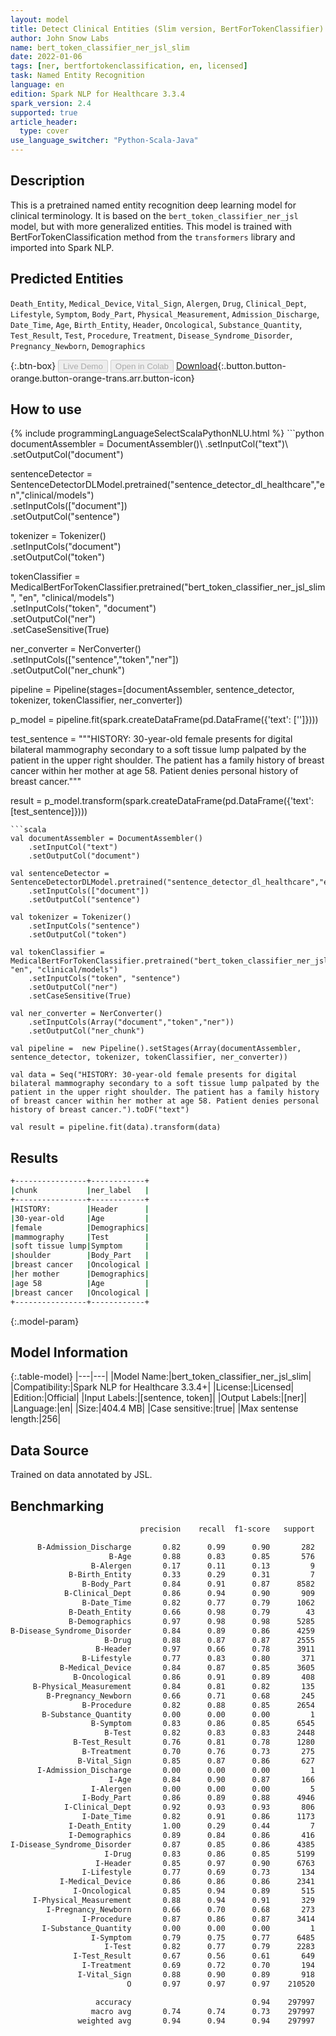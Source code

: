 ```yaml
---
layout: model
title: Detect Clinical Entities (Slim version, BertForTokenClassifier)
author: John Snow Labs
name: bert_token_classifier_ner_jsl_slim
date: 2022-01-06
tags: [ner, bertfortokenclassification, en, licensed]
task: Named Entity Recognition
language: en
edition: Spark NLP for Healthcare 3.3.4
spark_version: 2.4
supported: true
article_header:
  type: cover
use_language_switcher: "Python-Scala-Java"
---
```


## Description

This is a pretrained named entity recognition deep learning model for clinical terminology. It is based on the `bert_token_classifier_ner_jsl` model, but with more generalized entities. This model is trained with BertForTokenClassification method from the `transformers` library and imported into Spark NLP.

## Predicted Entities

`Death_Entity`, `Medical_Device`, `Vital_Sign`, `Alergen`, `Drug`, `Clinical_Dept`, `Lifestyle`, `Symptom`, `Body_Part`, `Physical_Measurement`, `Admission_Discharge`, `Date_Time`, `Age`, `Birth_Entity`, `Header`, `Oncological`, `Substance_Quantity`, `Test_Result`, `Test`, `Procedure`, `Treatment`, `Disease_Syndrome_Disorder`, `Pregnancy_Newborn`, `Demographics`

{:.btn-box}
<button class="button button-orange" disabled>Live Demo</button>
<button class="button button-orange" disabled>Open in Colab</button>
[Download](https://s3.amazonaws.com/auxdata.johnsnowlabs.com/clinical/models/bert_token_classifier_ner_jsl_slim_en_3.3.4_2.4_1641473775238.zip){:.button.button-orange.button-orange-trans.arr.button-icon}

## How to use



<div class="tabs-box" markdown="1">
{% include programmingLanguageSelectScalaPythonNLU.html %}
```python
documentAssembler = DocumentAssembler()\
    .setInputCol("text")\
    .setOutputCol("document")

sentenceDetector = SentenceDetectorDLModel.pretrained("sentence_detector_dl_healthcare","en","clinical/models")\
    .setInputCols(["document"])\
    .setOutputCol("sentence")

tokenizer = Tokenizer()\
    .setInputCols("document")\
    .setOutputCol("token")

tokenClassifier = MedicalBertForTokenClassifier.pretrained("bert_token_classifier_ner_jsl_slim", "en", "clinical/models")\
    .setInputCols("token", "document")\
    .setOutputCol("ner")\
    .setCaseSensitive(True)

ner_converter = NerConverter()\
    .setInputCols(["sentence","token","ner"])\
    .setOutputCol("ner_chunk")

pipeline = Pipeline(stages=[documentAssembler, sentence_detector, tokenizer, tokenClassifier, ner_converter])

p_model = pipeline.fit(spark.createDataFrame(pd.DataFrame({'text': ['']})))

test_sentence = """HISTORY: 30-year-old female presents for digital bilateral mammography secondary to a soft tissue lump palpated by the patient in the upper right shoulder. The patient has a family history of breast cancer within her mother at age 58. Patient denies personal history of breast cancer."""

result = p_model.transform(spark.createDataFrame(pd.DataFrame({'text': [test_sentence]})))
```
```scala
val documentAssembler = DocumentAssembler()
    .setInputCol("text")
    .setOutputCol("document")

val sentenceDetector = SentenceDetectorDLModel.pretrained("sentence_detector_dl_healthcare","en","clinical/models")
    .setInputCols(["document"])
    .setOutputCol("sentence")

val tokenizer = Tokenizer()
    .setInputCols("sentence")
    .setOutputCol("token")

val tokenClassifier = MedicalBertForTokenClassifier.pretrained("bert_token_classifier_ner_jsl_slim", "en", "clinical/models")
    .setInputCols("token", "sentence")
    .setOutputCol("ner")
    .setCaseSensitive(True)

val ner_converter = NerConverter()
    .setInputCols(Array("document","token","ner"))
    .setOutputCol("ner_chunk")

val pipeline =  new Pipeline().setStages(Array(documentAssembler, sentence_detector, tokenizer, tokenClassifier, ner_converter))

val data = Seq("HISTORY: 30-year-old female presents for digital bilateral mammography secondary to a soft tissue lump palpated by the patient in the upper right shoulder. The patient has a family history of breast cancer within her mother at age 58. Patient denies personal history of breast cancer.").toDF("text")

val result = pipeline.fit(data).transform(data)
```
</div>

## Results

```bash
+----------------+------------+
|chunk           |ner_label   |
+----------------+------------+
|HISTORY:        |Header      |
|30-year-old     |Age         |
|female          |Demographics|
|mammography     |Test        |
|soft tissue lump|Symptom     |
|shoulder        |Body_Part   |
|breast cancer   |Oncological |
|her mother      |Demographics|
|age 58          |Age         |
|breast cancer   |Oncological |
+----------------+------------+
```

{:.model-param}
## Model Information

{:.table-model}
|---|---|
|Model Name:|bert_token_classifier_ner_jsl_slim|
|Compatibility:|Spark NLP for Healthcare 3.3.4+|
|License:|Licensed|
|Edition:|Official|
|Input Labels:|[sentence, token]|
|Output Labels:|[ner]|
|Language:|en|
|Size:|404.4 MB|
|Case sensitive:|true|
|Max sentense length:|256|

## Data Source

Trained on data annotated by JSL.

## Benchmarking

```bash
                             precision    recall  f1-score   support

      B-Admission_Discharge       0.82      0.99      0.90       282
                      B-Age       0.88      0.83      0.85       576
                  B-Alergen       0.17      0.11      0.13         9
             B-Birth_Entity       0.33      0.29      0.31         7
                B-Body_Part       0.84      0.91      0.87      8582
            B-Clinical_Dept       0.86      0.94      0.90       909
                B-Date_Time       0.82      0.77      0.79      1062
             B-Death_Entity       0.66      0.98      0.79        43
             B-Demographics       0.97      0.98      0.98      5285
B-Disease_Syndrome_Disorder       0.84      0.89      0.86      4259
                     B-Drug       0.88      0.87      0.87      2555
                   B-Header       0.97      0.66      0.78      3911
                B-Lifestyle       0.77      0.83      0.80       371
           B-Medical_Device       0.84      0.87      0.85      3605
              B-Oncological       0.86      0.91      0.89       408
     B-Physical_Measurement       0.84      0.81      0.82       135
        B-Pregnancy_Newborn       0.66      0.71      0.68       245
                B-Procedure       0.82      0.88      0.85      2654
       B-Substance_Quantity       0.00      0.00      0.00         1
                  B-Symptom       0.83      0.86      0.85      6545
                     B-Test       0.82      0.83      0.83      2448
              B-Test_Result       0.76      0.81      0.78      1280
                B-Treatment       0.70      0.76      0.73       275
               B-Vital_Sign       0.85      0.87      0.86       627
      I-Admission_Discharge       0.00      0.00      0.00         1
                      I-Age       0.84      0.90      0.87       166
                  I-Alergen       0.00      0.00      0.00         5
                I-Body_Part       0.86      0.89      0.88      4946
            I-Clinical_Dept       0.92      0.93      0.93       806
                I-Date_Time       0.82      0.91      0.86      1173
             I-Death_Entity       1.00      0.29      0.44         7
             I-Demographics       0.89      0.84      0.86       416
I-Disease_Syndrome_Disorder       0.87      0.85      0.86      4385
                     I-Drug       0.83      0.86      0.85      5199
                   I-Header       0.85      0.97      0.90      6763
                I-Lifestyle       0.77      0.69      0.73       134
           I-Medical_Device       0.86      0.86      0.86      2341
              I-Oncological       0.85      0.94      0.89       515
     I-Physical_Measurement       0.88      0.94      0.91       329
        I-Pregnancy_Newborn       0.66      0.70      0.68       273
                I-Procedure       0.87      0.86      0.87      3414
       I-Substance_Quantity       0.00      0.00      0.00         1
                  I-Symptom       0.79      0.75      0.77      6485
                     I-Test       0.82      0.77      0.79      2283
              I-Test_Result       0.67      0.56      0.61       649
                I-Treatment       0.69      0.72      0.70       194
               I-Vital_Sign       0.88      0.90      0.89       918
                          O       0.97      0.97      0.97    210520

                   accuracy                           0.94    297997
                  macro avg       0.74      0.74      0.73    297997
               weighted avg       0.94      0.94      0.94    297997
```
